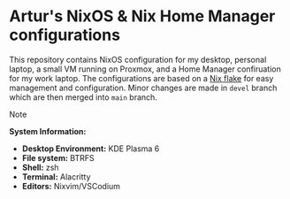 # Artur's NixOS & Nix Home Manager configurations

This repository contains NixOS configuration for my desktop, personal laptop, a small VM running on Proxmox, and a Home Manager confiruation for my work laptop. The configurations are based on a [Nix flake](https://wiki.nixos.org/wiki/Flakes) for easy management and configuration. Minor changes are made in `devel` branch which are then merged into `main` branch.

> [!NOTE]
>
> **System Information:**
>
> - **Desktop Environment:** KDE Plasma 6
> - **File system:** BTRFS
> - **Shell:** zsh
> - **Terminal:** Alacritty
> - **Editors:** Nixvim/VSCodium
